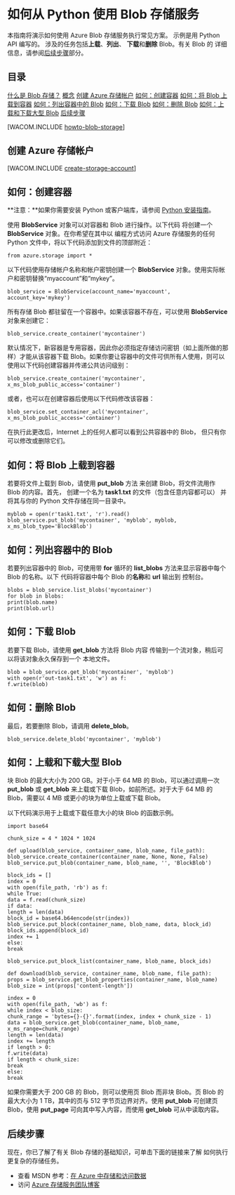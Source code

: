 <properties linkid="develop-python-blob-service" urlDisplayName="Blob Service" pageTitle="How to use blob storage (Python) | Microsoft Azure" metaKeywords="Azure blob service Python, Azure blobs Python" description="Learn how to use the Azure Blob service to upload, list, download, and delete blobs." metaCanonical="" disqusComments="1" umbracoNaviHide="0" services="storage" documentationCenter="Python" title="How to use the Blob service from Python" authors="" videoId="" scriptId="" />

# 如何从 Python 使用 Blob 存储服务

本指南将演示如何使用 Azure Blob 存储服务执行常见方案。
示例是用 Python API 编写的。
涉及的任务包括**上载**、**列出**、
**下载**和**删除** Blob。有关 Blob 的
详细信息，请参阅[后续步骤][]部分。

## 目录

[什么是 Blob 存储？][]
 [概念][]
 [创建 Azure 存储帐户][]
 [如何：创建容器][]
 [如何：将 Blob 上载到容器][]
 [如何：列出容器中的 Blob][]
 [如何：下载 Blob][]
 [如何：删除 Blob][]
 [如何：上载和下载大型 Blob][]
 [后续步骤][]

[WACOM.INCLUDE [howto-blob-storage][]]

## 创建 Azure 存储帐户

[WACOM.INCLUDE [create-storage-account][]]

## 如何：创建容器

**注意：**如果你需要安装 Python 或客户端库，请参阅 [Python 安装指南][]。

使用 **BlobService** 对象可以对容器和 Blob 进行操作。以下代码
将创建一个 **BlobService** 对象。在你希望在其中以
编程方式访问 Azure 存储服务的任何 Python 文件中，将以下代码添加到文件的顶部附近：

    from azure.storage import *

以下代码使用存储帐户名称和帐户密钥创建一个 **BlobService** 对象。使用实际帐户和密钥替换“myaccount”和“mykey”。

    blob_service = BlobService(account_name='myaccount', account_key='mykey')

所有存储 Blob 都驻留在一个容器中。如果该容器不存在，可以使用 **BlobService** 对象来创建它：

    blob_service.create_container('mycontainer')

默认情况下，新容器是专用容器，因此你必须指定存储访问密钥（如上面所做的那样）才能从该容器下载 Blob。如果你要让容器中的文件可供所有人使用，则可以使用以下代码创建容器并传递公共访问级别：

    blob_service.create_container('mycontainer', x_ms_blob_public_access='container') 

或者，也可以在创建容器后使用以下代码修改该容器：

    blob_service.set_container_acl('mycontainer', x_ms_blob_public_access='container')

在执行此更改后，Internet 上的任何人都可以看到公共容器中的 Blob，
但只有你可以修改或删除它们。

## 如何：将 Blob 上载到容器

若要将文件上载到 Blob，请使用 **put\_blob** 方法
来创建 Blob，将文件流用作 Blob 的内容。首先，
创建一个名为 **task1.txt** 的文件（包含任意内容都可以）
并将其与你的 Python 文件存储在同一目录中。

    myblob = open(r'task1.txt', 'r').read()
    blob_service.put_blob('mycontainer', 'myblob', myblob, x_ms_blob_type='BlockBlob')

## 如何：列出容器中的 Blob

若要列出容器中的 Blob，可使用带 **for** 循环的
**list\_blobs** 方法来显示容器中每个 Blob 的名称。以下
代码将容器中每个 Blob 的**名称**和 **url** 输出到
控制台。

    blobs = blob_service.list_blobs('mycontainer')
    for blob in blobs:
    print(blob.name)
    print(blob.url)

## 如何：下载 Blob

若要下载 Blob，请使用 **get\_blob** 方法将 Blob 内容
传输到一个流对象，稍后可以将该对象永久保存到一个
本地文件。

    blob = blob_service.get_blob('mycontainer', 'myblob')
    with open(r'out-task1.txt', 'w') as f:
    f.write(blob)

## 如何：删除 Blob

最后，若要删除 Blob，请调用 **delete\_blob**。

    blob_service.delete_blob('mycontainer', 'myblob') 

## 如何：上载和下载大型 Blob

块 Blob 的最大大小为 200 GB。对于小于 64 MB 的 Blob，可以通过调用一次 **put\_blob** 或 **get\_blob** 来上载或下载 Blob，如前所述。对于大于 64 MB 的 Blob，需要以 4 MB 或更小的块为单位上载或下载 Blob。

以下代码演示用于上载或下载任意大小的块 Blob 的函数示例。

    import base64

    chunk_size = 4 * 1024 * 1024

    def upload(blob_service, container_name, blob_name, file_path):
    blob_service.create_container(container_name, None, None, False)
    blob_service.put_blob(container_name, blob_name, '', 'BlockBlob')

    block_ids = []
    index = 0
    with open(file_path, 'rb') as f:
    while True:
    data = f.read(chunk_size)
    if data:
    length = len(data)
    block_id = base64.b64encode(str(index))
    blob_service.put_block(container_name, blob_name, data, block_id)
    block_ids.append(block_id)
    index += 1
    else:
    break

    blob_service.put_block_list(container_name, blob_name, block_ids)

    def download(blob_service, container_name, blob_name, file_path):
    props = blob_service.get_blob_properties(container_name, blob_name)
    blob_size = int(props['content-length'])

    index = 0
    with open(file_path, 'wb') as f:
    while index < blob_size:
    chunk_range = 'bytes={}-{}'.format(index, index + chunk_size - 1)
    data = blob_service.get_blob(container_name, blob_name, x_ms_range=chunk_range)
    length = len(data)
    index += length
    if length > 0:
    f.write(data)
    if length < chunk_size:
    break
    else:
    break

如果你需要大于 200 GB 的 Blob，则可以使用页 Blob 而非块 Blob。页 Blob 的最大大小为 1 TB，其中的页与 512 字节页边界对齐。使用 **put\_blob** 可创建页 Blob，使用 **put\_page** 可向其中写入内容，而使用 **get\_blob** 可从中读取内容。

## 后续步骤

现在，你已了解了有关 Blob 存储的基础知识，可单击下面的链接来了解
如何执行更复杂的存储任务。

-   查看 MSDN 参考：[在 Azure 中存储和访问数据][]
-   访问 [Azure 存储服务团队博客][]

  [后续步骤]: #next-steps
  [什么是 Blob 存储？]: #what-is
  [概念]: #concepts
  [创建 Azure 存储帐户]: #create-account
  [如何：创建容器]: #create-container
  [如何：将 Blob 上载到容器]: #upload-blob
  [如何：列出容器中的 Blob]: #list-blob
  [如何：下载 Blob]: #download-blobs
  [如何：删除 Blob]: #delete-blobs
  [如何：上载和下载大型 Blob]: #large-blobs
  [howto-blob-storage]: ../includes/howto-blob-storage.md
  [create-storage-account]: ../includes/create-storage-account.md
  [Python 安装指南]: ../python-how-to-install/
  [在 Azure 中存储和访问数据]: http://msdn.microsoft.com/zh-cn/library/azure/gg433040.aspx
  [Azure 存储服务团队博客]: http://blogs.msdn.com/b/windowsazurestorage/
